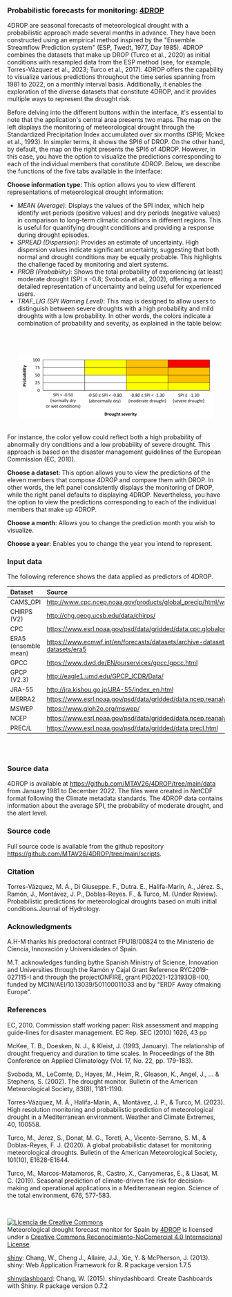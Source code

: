 ### **Probabilistic forecasts for monitoring: <a href="https://matv.shinyapps.io/app_4DROP/" target="_blank_">4DROP</a>**


4DROP are seasonal forecasts of meteorological drought with a probabilistic approach made several months in advance. They have been constructed using an empirical method inspired by the "Ensemble Streamflow Prediction system" (ESP, Twedt, 1977, Day 1985). 4DROP combines the datasets that make up DROP (Turco et al., 2020) as initial conditions with resampled data from the ESP method (see, for example, Torres-Vázquez et al., 2023; Turco et al., 2017). 4DROP offers the capability to visualize various predictions throughout the time series spanning from 1981 to 2022, on a monthly interval basis. Additionally, it enables the exploration of the diverse datasets that constitute 4DROP, and it provides multiple ways to represent the drought risk.

Before delving into the different buttons within the interface, it's essential to note that the application's central area presents two maps. The map on the left displays the monitoring of meteorological drought through the Standardized Precipitation Index accumulated over six months (SPI6; Mckee et al., 1993). In simpler terms, it shows the SPI6 of DROP. On the other hand, by default, the map on the right presents the SPI6 of 4DROP. However, in this case, you have the option to visualize the predictions corresponding to each of the individual members that constitute 4DROP. Below, we describe the functions of the five tabs available in the interface:

**Choose information type**: This option allows you to view different representations of meteorological drought information:
<br/>
- *MEAN (Average)*: Displays the values of the SPI index, which help identify wet periods (positive values) and dry periods (negative values) in comparison to long-term climatic conditions in different regions. This is useful for quantifying drought conditions and providing a response during drought episodes.
- *SPREAD (Dispersion)*: Provides an estimate of uncertainty. High dispersion values indicate significant uncertainty, suggesting that both normal and drought conditions may be equally probable. This highlights the challenge faced by monitoring and alert systems.
- *PROB (Probability)*: Shows the total probability of experiencing (at least) moderate drought (SPI ≤ -0.8; Svoboda et al., 2002), offering a more detailed representation of uncertainty and being useful for experienced users.
- *TRAF_LIG (SPI Warning Level)*: This map is designed to allow users to distinguish between severe droughts with a high probability and mild droughts with a low probability. In other words, the colors indicate a combination of probability and severity, as explained in the table below:
<br/>
<br/>
<p align="center">
  <img src="https://github.com/MTAV26/4DROP/blob/main/WarningLevels.png" width="450" title="hover text">
</p>
<br/>
For instance, the color yellow could reflect both a high probability of abnormally dry conditions and a low probability of severe drought. This approach is based on the disaster management guidelines of the European Commission (EC, 2010).


**Choose a dataset**: This option allows you to view the predictions of the eleven members that compose 4DROP and compare them with DROP. In other words, the left panel consistently displays the monitoring of DROP, while the right panel defaults to displaying 4DROP. Nevertheless, you have the option to view the predictions corresponding to each of the individual members that make up 4DROP.

**Choose a month**: Allows you to change the prediction month you wish to visualize.

**Choose a year**: Enables you to change the year you intend to represent.

### Input data

The following reference shows the data applied as predictors of 4DROP. 

| Dataset  | Source |
| :------------ |:---------------|
| CAMS\_OPI | http://www.cpc.ncep.noaa.gov/products/global_precip/html/wpage.cams_opi.html       |
| CHIRPS (V2)     | http://chg.geog.ucsb.edu/data/chirps/        |
| CPC | https://www.esrl.noaa.gov/psd/data/gridded/data.cpc.globalprecip.html        |
| ERA5 (ensemble mean) | https://www.ecmwf.int/en/forecasts/datasets/archive-datasets/reanalysis-datasets/era5      |
| GPCC  | https://www.dwd.de/EN/ourservices/gpcc/gpcc.html      |
| GPCP (V2.3)      | http://eagle1.umd.edu/GPCP_ICDR/Data/ |
| JRA-55  | http://jra.kishou.go.jp/JRA-55/index_en.html      |
| MERRA2  | https://www.esrl.noaa.gov/psd/data/gridded/data.ncep.reanalysis2.html      |
| MSWEP | https://www.gloh2o.org/mswep/       |
| NCEP  | https://www.esrl.noaa.gov/psd/data/gridded/data.ncep.reanalysis2.html     |
| PREC/L | https://www.esrl.noaa.gov/psd/data/gridded/data.precl.html       |
<br/>
<br/>



### Source data
4DROP is available at https://github.com/MTAV26/4DROP/tree/main/data from January 1981 to December 2022. The files were created in NetCDF format following the Climate metadata standards.
The 4DROP data contains information about the average SPI, the probability of moderate drought, and the alert level.
### Source code
Full source code is available from the github repository https://github.com/MTAV26/4DROP/tree/main/scripts.

### Citation
Torres-Vázquez, M. Á., Di Giuseppe. F., Dutra. E., Halifa-Marín, A., Jérez. S., Ramón, J., Montávez, J. P., Doblas-Reyes. F., & Turco, M. (Under Review). Probabilistic predictions for meteorological droughts based on multi initial conditions.Journal of Hydrology.

### Acknowledgments
A.H-M thanks his predoctoral contract FPU18/00824 to the Ministerio de Ciencia, Innovación y Universidades of Spain.

M.T. acknowledges funding bythe Spanish Ministry of Science, Innovation and Universities through the Ramón y Cajal Grant Reference RYC2019-027115-I and through the projectONFIRE, grant
PID2021-123193OB-I00, funded by MCIN/AEI/10.13039/501100011033 and by "ERDF Away ofmaking Europe". 

### References
EC, 2010. Commission staff working paper: Risk assessment and mapping guide-lines for disaster management. EC Rep. SEC (2010) 1626, 43 pp

McKee, T. B., Doesken, N. J., & Kleist, J. (1993, January). The relationship of drought frequency and duration to time scales. In Proceedings of the 8th Conference on Applied Climatology (Vol. 17, No. 22, pp. 179-183).

Svoboda, M., LeComte, D., Hayes, M., Heim, R., Gleason, K., Angel, J., ... & Stephens, S. (2002). The drought monitor. Bulletin of the American Meteorological Society, 83(8), 1181-1190.

Torres-Vázquez, M. Á., Halifa-Marín, A., Montávez, J. P., & Turco, M. (2023). High resolution monitoring and probabilistic prediction of meteorological drought in a Mediterranean environment. Weather and Climate Extremes, 40, 100558.

Turco, M., Jerez, S., Donat, M. G., Toreti, A., Vicente-Serrano, S. M., & Doblas-Reyes, F. J. (2020). A global probabilistic dataset for monitoring meteorological droughts. Bulletin of the American Meteorological Society, 101(10), E1628-E1644.

Turco, M., Marcos-Matamoros, R., Castro, X., Canyameras, E., & Llasat, M. C. (2019). Seasonal prediction of climate-driven fire risk for decision-making and operational applications in a Mediterranean region. Science of the total environment, 676, 577-583.

<br/>

<a rel="license" href="http://creativecommons.org/licenses/by-nc/4.0/"><img alt="Licencia de Creative Commons" style="border-width:0" src="https://i.creativecommons.org/l/by-nc/4.0/88x31.png" /></a><br /><span xmlns:dct="http://purl.org/dc/terms/" property="dct:title">Meteorological drought forecast monitor for Spain</span> by <a xmlns:cc="http://creativecommons.org/ns#" href="https://matv.shinyapps.io/app_4DROP/" property="cc:attributionName" rel="cc:attributionURL">4DROP</a> is licensed under a <a rel="license" href="http://creativecommons.org/licenses/by-nc/4.0/">Creative Commons Reconocimiento-NoComercial 4.0 Internacional License</a>.

<a href="http://cran.r-project.org/web/packages/shiny" target="_blank_">shiny</a>: Chang, W., Cheng J., Allaire, J.J., Xie, Y. & McPherson, J. (2013). shiny: Web Application Framework for R. R package version 1.7.5

<a href="http://cran.r-project.org/web/packages/shinydashboard" target="_blank_">shinydashboard</a>: Chang, W. (2015). shinydashboard: Create Dashboards with Shiny. R package version 0.7.2


